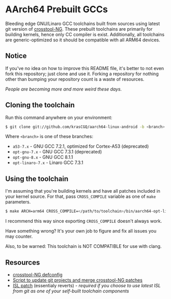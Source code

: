 # AArch64 Prebuilt GCCs

Bleeding edge GNU/Linaro GCC toolchains built from sources using latest git version of [crosstool-NG](https://github.com/crosstool-ng/crosstool-ng). These prebuilt toolchains are primarily for building kernels, hence only CC compiler is exist. Additionally, all toolchains are generic-optimized so it should be compatible with all ARM64 devices.

## Notice

If you've no idea on how to improve this README file, it's better to not even fork this repository; just clone and use it. Forking a repository for nothing other than bumping your repository count is a waste of resources.

_People are becoming more and more weird these days._

## Cloning the toolchain

Run this command anywhere on your environment:

```bash
$ git clone git://github.com/krasCGQ/aarch64-linux-android -b <branch> --depth=1
```

Where `<branch>` is one of these branches:
* `a53-7.x` - GNU GCC 7.2.1, optimized for Cortex-A53 (deprecated)
* `opt-gnu-7.x` - GNU GCC 7.3.1 (deprecated)
* `opt-gnu-8.x` - GNU GCC 8.1.1
* `opt-linaro-7.x` - Linaro GCC 7.3.1

## Using the toolchain

I'm assuming that you're building kernels and have all patches included in your kernel source. For that, pass `CROSS_COMPILE` variable as one of `make` parameters.

```bash
$ make ARCH=arm64 CROSS_COMPILE=</path/to/toolchain>/bin/aarch64-opt-linux-android- ...
```

I recommend this way since exporting `CROSS_COMPILE` doesn't always work.

Have something wrong? It's your own job to figure and fix all issues you may counter.

Also, to be warned: This toolchain is NOT COMPATIBLE for use with clang.

## Resources

* [crosstool-NG defconfig](https://github.com/krasCGQ/ct-ng_configs/blob/master/config.aarch64-android)
* [Script to update git projects and merge crosstool-NG patches](https://github.com/krasCGQ/scripts/blob/master/update_crosstool)
* [ISL patch](https://github.com/krasCGQ/patches/blob/master/isl/0001-isl--Revert-all-troublesome-changes.patch) (essentialy reverts) - _required if you choose to use latest ISL from git as one of your self-built toolchain components_
